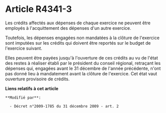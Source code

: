 # Article R4341-3

Les crédits affectés aux dépenses de chaque exercice ne peuvent être employés à l'acquittement des dépenses d'un autre
exercice. 

Toutefois, les dépenses engagées non mandatées à la clôture de l'exercice sont imputées sur les crédits qui doivent être
reportés sur le budget de l'exercice suivant. 

Elles peuvent être payées jusqu'à l'ouverture de ces crédits au vu de l'état des restes à réaliser établi par le président du
conseil régional, retraçant les dépenses qui, engagées avant le 31 décembre de l'année précédente, n'ont pas donné lieu à
mandatement avant la clôture de l'exercice. Cet état vaut ouverture provisoire de crédits.

**Liens relatifs à cet article**

	**Modifié par**:

	  - Décret n°2009-1785 du 31 décembre 2009 - art. 2
